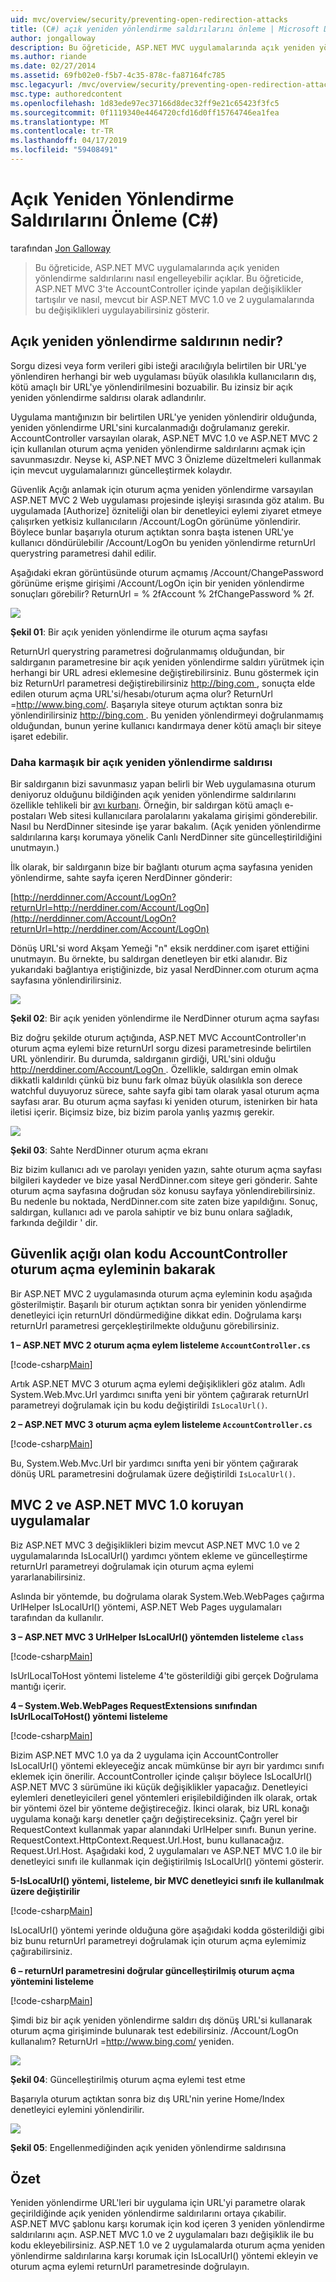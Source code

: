 ```yaml
---
uid: mvc/overview/security/preventing-open-redirection-attacks
title: (C#) açık yeniden yönlendirme saldırılarını önleme | Microsoft Docs
author: jongalloway
description: Bu öğreticide, ASP.NET MVC uygulamalarında açık yeniden yönlendirme saldırılarını nasıl engelleyebilir açıklar. Bu öğretici, yapılan değişiklikler tartışılır...
ms.author: riande
ms.date: 02/27/2014
ms.assetid: 69fb02e0-f5b7-4c35-878c-fa87164fc785
msc.legacyurl: /mvc/overview/security/preventing-open-redirection-attacks
msc.type: authoredcontent
ms.openlocfilehash: 1d83ede97ec37166d8dec32ff9e21c65423f3fc5
ms.sourcegitcommit: 0f1119340e4464720cfd16d0ff15764746ea1fea
ms.translationtype: MT
ms.contentlocale: tr-TR
ms.lasthandoff: 04/17/2019
ms.locfileid: "59408491"
---
```

# <a name="preventing-open-redirection-attacks-c"></a>Açık Yeniden Yönlendirme Saldırılarını Önleme (C#)

tarafından [Jon Galloway](https://github.com/jongalloway)

> Bu öğreticide, ASP.NET MVC uygulamalarında açık yeniden yönlendirme saldırılarını nasıl engelleyebilir açıklar. Bu öğreticide, ASP.NET MVC 3'te AccountController içinde yapılan değişiklikler tartışılır ve nasıl, mevcut bir ASP.NET MVC 1.0 ve 2 uygulamalarında bu değişiklikleri uygulayabilirsiniz gösterir.


## <a name="what-is-an-open-redirection-attack"></a>Açık yeniden yönlendirme saldırının nedir?

Sorgu dizesi veya form verileri gibi isteği aracılığıyla belirtilen bir URL'ye yönlendiren herhangi bir web uygulaması büyük olasılıkla kullanıcıların dış, kötü amaçlı bir URL'ye yönlendirilmesini bozuabilir. Bu izinsiz bir açık yeniden yönlendirme saldırısı olarak adlandırılır.

Uygulama mantığınızın bir belirtilen URL'ye yeniden yönlendirir olduğunda, yeniden yönlendirme URL'sini kurcalanmadığı doğrulamanız gerekir. AccountController varsayılan olarak, ASP.NET MVC 1.0 ve ASP.NET MVC 2 için kullanılan oturum açma yeniden yönlendirme saldırılarını açmak için savunmasızdır. Neyse ki, ASP.NET MVC 3 Önizleme düzeltmeleri kullanmak için mevcut uygulamalarınızı güncelleştirmek kolaydır.

Güvenlik Açığı anlamak için oturum açma yeniden yönlendirme varsayılan ASP.NET MVC 2 Web uygulaması projesinde işleyişi sırasında göz atalım. Bu uygulamada [Authorize] özniteliği olan bir denetleyici eylemi ziyaret etmeye çalışırken yetkisiz kullanıcıların /Account/LogOn görünüme yönlendirir. Böylece bunlar başarıyla oturum açtıktan sonra başta istenen URL'ye kullanıcı döndürülebilir /Account/LogOn bu yeniden yönlendirme returnUrl querystring parametresi dahil edilir.

Aşağıdaki ekran görüntüsünde oturum açmamış /Account/ChangePassword görünüme erişme girişimi /Account/LogOn için bir yeniden yönlendirme sonuçları görebilir? ReturnUrl = % 2fAccount % 2fChangePassword % 2f.

[![](preventing-open-redirection-attacks/_static/image2.png)](preventing-open-redirection-attacks/_static/image1.png)

**Şekil 01**: Bir açık yeniden yönlendirme ile oturum açma sayfası

ReturnUrl querystring parametresi doğrulanmamış olduğundan, bir saldırganın parametresine bir açık yeniden yönlendirme saldırı yürütmek için herhangi bir URL adresi eklemesine değiştirebilirsiniz. Bunu göstermek için biz ReturnUrl parametresi değiştirebilirsiniz [ http://bing.com ](http://bing.com), sonuçta elde edilen oturum açma URL'si/hesabı/oturum açma olur? ReturnUrl =<http://www.bing.com/>. Başarıyla siteye oturum açtıktan sonra biz yönlendirilirsiniz [ http://bing.com ](http://bing.com). Bu yeniden yönlendirmeyi doğrulanmamış olduğundan, bunun yerine kullanıcı kandırmaya dener kötü amaçlı bir siteye işaret edebilir.

### <a name="a-more-complex-open-redirection-attack"></a>Daha karmaşık bir açık yeniden yönlendirme saldırısı

Bir saldırganın bizi savunmasız yapan belirli bir Web uygulamasına oturum deniyoruz olduğunu bildiğinden açık yeniden yönlendirme saldırılarını özellikle tehlikeli bir [avı kurbanı](https://www.microsoft.com/protect/fraud/phishing/symptoms.aspx). Örneğin, bir saldırgan kötü amaçlı e-postaları Web sitesi kullanıcılara parolalarını yakalama girişimi gönderebilir. Nasıl bu NerdDinner sitesinde işe yarar bakalım. (Açık yeniden yönlendirme saldırılarına karşı korumaya yönelik Canlı NerdDinner site güncelleştirildiğini unutmayın.)

İlk olarak, bir saldırganın bize bir bağlantı oturum açma sayfasına yeniden yönlendirme, sahte sayfa içeren NerdDinner gönderir:

[http://nerddinner.com/Account/LogOn?returnUrl=http://nerddiner.com/Account/LogOn](http://nerddinner.com/Account/LogOn?returnUrl=http://nerddiner.com/Account/LogOn)

Dönüş URL'si word Akşam Yemeği "n" eksik nerddiner.com işaret ettiğini unutmayın. Bu örnekte, bu saldırgan denetleyen bir etki alanıdır. Biz yukarıdaki bağlantıya eriştiğinizde, biz yasal NerdDinner.com oturum açma sayfasına yönlendirilirsiniz.

[![](preventing-open-redirection-attacks/_static/image4.png)](preventing-open-redirection-attacks/_static/image3.png)

**Şekil 02**: Bir açık yeniden yönlendirme ile NerdDinner oturum açma sayfası

Biz doğru şekilde oturum açtığında, ASP.NET MVC AccountController'ın oturum açma eylemi bize returnUrl sorgu dizesi parametresinde belirtilen URL yönlendirir. Bu durumda, saldırganın girdiği, URL'sini olduğu [ http://nerddiner.com/Account/LogOn ](http://nerddiner.com/Account/LogOn). Özellikle, saldırgan emin olmak dikkatli kaldırıldı çünkü biz bunu fark olmaz büyük olasılıkla son derece watchful duyuyoruz sürece, sahte sayfa gibi tam olarak yasal oturum açma sayfası arar. Bu oturum açma sayfası ki yeniden oturum, istenirken bir hata iletisi içerir. Biçimsiz bize, biz bizim parola yanlış yazmış gerekir.

[![](preventing-open-redirection-attacks/_static/image6.png)](preventing-open-redirection-attacks/_static/image5.png)

**Şekil 03**: Sahte NerdDinner oturum açma ekranı

Biz bizim kullanıcı adı ve parolayı yeniden yazın, sahte oturum açma sayfası bilgileri kaydeder ve bize yasal NerdDinner.com siteye geri gönderir. Sahte oturum açma sayfasına doğrudan söz konusu sayfaya yönlendirebilirsiniz. Bu nedenle bu noktada, NerdDinner.com site zaten bize yapıldığını. Sonuç, saldırgan, kullanıcı adı ve parola sahiptir ve biz bunu onlara sağladık, farkında değildir ' dir.

## <a name="looking-at-the-vulnerable-code-in-the-accountcontroller-logon-action"></a>Güvenlik açığı olan kodu AccountController oturum açma eyleminin bakarak

Bir ASP.NET MVC 2 uygulamasında oturum açma eyleminin kodu aşağıda gösterilmiştir. Başarılı bir oturum açtıktan sonra bir yeniden yönlendirme denetleyici için returnUrl döndürmediğine dikkat edin. Doğrulama karşı returnUrl parametresi gerçekleştirilmekte olduğunu görebilirsiniz.

**1 – ASP.NET MVC 2 oturum açma eylem listeleme `AccountController.cs`**

[!code-csharp[Main](preventing-open-redirection-attacks/samples/sample1.cs)]

Artık ASP.NET MVC 3 oturum açma eylemi değişiklikleri göz atalım. Adlı System.Web.Mvc.Url yardımcı sınıfta yeni bir yöntem çağırarak returnUrl parametreyi doğrulamak için bu kodu değiştirildi `IsLocalUrl()`.

**2 – ASP.NET MVC 3 oturum açma eylem listeleme `AccountController.cs`**

[!code-csharp[Main](preventing-open-redirection-attacks/samples/sample2.cs)]

Bu, System.Web.Mvc.Url bir yardımcı sınıfta yeni bir yöntem çağırarak dönüş URL parametresini doğrulamak üzere değiştirildi `IsLocalUrl()`.

## <a name="protecting-your-aspnet-mvc-10-and-mvc-2-applications"></a>MVC 2 ve ASP.NET MVC 1.0 koruyan uygulamalar

Biz ASP.NET MVC 3 değişiklikleri bizim mevcut ASP.NET MVC 1.0 ve 2 uygulamalarında IsLocalUrl() yardımcı yöntem ekleme ve güncelleştirme returnUrl parametreyi doğrulamak için oturum açma eylemi yararlanabilirsiniz.

Aslında bir yöntemde, bu doğrulama olarak System.Web.WebPages çağırma UrlHelper IsLocalUrl() yöntemi, ASP.NET Web Pages uygulamaları tarafından da kullanılır.

**3 – ASP.NET MVC 3 UrlHelper IsLocalUrl() yöntemden listeleme `class`**

[!code-csharp[Main](preventing-open-redirection-attacks/samples/sample3.cs)]

IsUrlLocalToHost yöntemi listeleme 4'te gösterildiği gibi gerçek Doğrulama mantığı içerir.

**4 – System.Web.WebPages RequestExtensions sınıfından IsUrlLocalToHost() yöntemi listeleme**

[!code-csharp[Main](preventing-open-redirection-attacks/samples/sample4.cs)]

Bizim ASP.NET MVC 1.0 ya da 2 uygulama için AccountController IsLocalUrl() yöntemi ekleyeceğiz ancak mümkünse bir ayrı bir yardımcı sınıfı eklemek için önerilir. AccountController içinde çalışır böylece IsLocalUrl() ASP.NET MVC 3 sürümüne iki küçük değişiklikler yapacağız. Denetleyici eylemleri denetleyicileri genel yöntemleri erişilebildiğinden ilk olarak, ortak bir yöntemi özel bir yönteme değiştireceğiz. İkinci olarak, biz URL konağı uygulama konağı karşı denetler çağrı değiştireceksiniz. Çağrı yerel bir RequestContext kullanmak yapar alanındaki UrlHelper sınıfı. Bunun yerine. RequestContext.HttpContext.Request.Url.Host, bunu kullanacağız. Request.Url.Host. Aşağıdaki kod, 2 uygulamaları ve ASP.NET MVC 1.0 ile bir denetleyici sınıfı ile kullanmak için değiştirilmiş IsLocalUrl() yöntemi gösterir.

**5-IsLocalUrl() yöntemi, listeleme, bir MVC denetleyici sınıfı ile kullanılmak üzere değiştirilir**

[!code-csharp[Main](preventing-open-redirection-attacks/samples/sample5.cs)]

IsLocalUrl() yöntemi yerinde olduğuna göre aşağıdaki kodda gösterildiği gibi biz bunu returnUrl parametreyi doğrulamak için oturum açma eylemimiz çağırabilirsiniz.

**6 – returnUrl parametresini doğrular güncelleştirilmiş oturum açma yöntemini listeleme**

[!code-csharp[Main](preventing-open-redirection-attacks/samples/sample6.cs)]

Şimdi biz bir açık yeniden yönlendirme saldırı dış dönüş URL'si kullanarak oturum açma girişiminde bulunarak test edebilirsiniz. /Account/LogOn kullanalım? ReturnUrl =<http://www.bing.com/> yeniden.

[![](preventing-open-redirection-attacks/_static/image8.png)](preventing-open-redirection-attacks/_static/image7.png)

**Şekil 04**: Güncelleştirilmiş oturum açma eylemi test etme

Başarıyla oturum açtıktan sonra biz dış URL'nin yerine Home/Index denetleyici eylemini yönlendirilir.

[![](preventing-open-redirection-attacks/_static/image10.png)](preventing-open-redirection-attacks/_static/image9.png)

**Şekil 05**: Engellenmediğinden açık yeniden yönlendirme saldırısına

## <a name="summary"></a>Özet

Yeniden yönlendirme URL'leri bir uygulama için URL'yi parametre olarak geçirildiğinde açık yeniden yönlendirme saldırılarını ortaya çıkabilir. ASP.NET MVC şablonu karşı korumak için kod içeren 3 yeniden yönlendirme saldırılarını açın. ASP.NET MVC 1.0 ve 2 uygulamaları bazı değişiklik ile bu kodu ekleyebilirsiniz. ASP.NET 1.0 ve 2 uygulamalarda oturum açma yeniden yönlendirme saldırılarına karşı korumak için IsLocalUrl() yöntemi ekleyin ve oturum açma eylemi returnUrl parametresinde doğrulayın.
